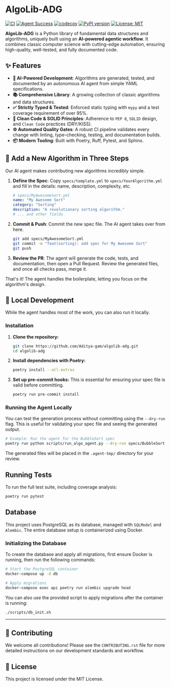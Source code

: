 # AlgoLib-ADG

[![CI](https://github.com/Aditya-gam/algolib-adg/actions/workflows/ci.yml/badge.svg)](https://github.com/Aditya-gam/algolib-adg/actions/workflows/ci.yml)
[![Agent Success](https://img.shields.io/badge/Agent-Passing-brightgreen)](https://github.com/Aditya-gam/algolib-adg/actions/workflows/agent.yml) <!-- TODO: Update with real workflow -->
[![codecov](https://codecov.io/gh/Aditya-gam/algolib-adg/branch/main/graph/badge.svg)](https://codecov.io/gh/Aditya-gam/algolib-adg)
[![PyPI version](https://badge.fury.io/py/algolib-adg.svg)](https://badge.fury.io/py/algolib-adg)
[![License: MIT](https://img.shields.io/badge/License-MIT-yellow.svg)](https://opensource.org/licenses/MIT)

**AlgoLib-ADG** is a Python library of fundamental data structures and algorithms, uniquely built using an **AI-powered agentic workflow**. It combines classic computer science with cutting-edge automation, ensuring high-quality, well-tested, and fully documented code.

## ✨ Features

*   **🤖 AI-Powered Development**: Algorithms are generated, tested, and documented by an autonomous AI agent from simple YAML specifications.
*   **📚 Comprehensive Library**: A growing collection of classic algorithms and data structures.
*   **✅ Strictly Typed & Tested**: Enforced static typing with `mypy` and a test coverage requirement of over 95%.
*   **🧼 Clean Code & SOLID Principles**: Adherence to `PEP 8`, `SOLID` design, and `Clean Code` practices (DRY/KISS).
*   **⚙️ Automated Quality Gates**: A robust CI pipeline validates every change with linting, type-checking, testing, and documentation builds.
*   **📦 Modern Tooling**: Built with Poetry, Ruff, Pytest, and Sphinx.

## 🤖 Add a New Algorithm in Three Steps

Our AI agent makes contributing new algorithms incredibly simple.

1.  **Define the Spec**: Copy `specs/template.yml` to `specs/YourAlgorithm.yml` and fill in the details: name, description, complexity, etc.

    ```yaml
    # specs/MyAwesomeSort.yml
    name: "My Awesome Sort"
    category: "Sorting"
    description: "A revolutionary sorting algorithm."
    # ... and other fields
    ```

2.  **Commit & Push**: Commit the new spec file. The AI agent takes over from here.
    ```bash
    git add specs/MyAwesomeSort.yml
    git commit -m "feat(sorting): add spec for My Awesome Sort"
    git push
    ```

3.  **Review the PR**: The agent will generate the code, tests, and documentation, then open a Pull Request. Review the generated files, and once all checks pass, merge it.

That's it! The agent handles the boilerplate, letting you focus on the algorithm's design.

## 🚀 Local Development

While the agent handles most of the work, you can also run it locally.

### Installation

1.  **Clone the repository:**
    ```bash
    git clone https://github.com/Aditya-gam/algolib-adg.git
    cd algolib-adg
    ```

2.  **Install dependencies with Poetry:**
    ```bash
    poetry install --all-extras
    ```

3.  **Set up pre-commit hooks:**
    This is essential for ensuring your spec file is valid before committing.
    ```bash
    poetry run pre-commit install
    ```

### Running the Agent Locally

You can test the generation process without committing using the `--dry-run` flag. This is useful for validating your spec file and seeing the generated output.

```bash
# Example: Run the agent for the BubbleSort spec
poetry run python scripts/run_algo_agent.py --dry-run specs/BubbleSort.yml
```
The generated files will be placed in the `.agent-tmp/` directory for your review.

## Running Tests

To run the full test suite, including coverage analysis:

```bash
poetry run pytest
```

## Database

This project uses PostgreSQL as its database, managed with `SQLModel` and `Alembic`. The entire database setup is containerized using Docker.

### Initializing the Database

To create the database and apply all migrations, first ensure Docker is running, then run the following commands:

```bash
# Start the PostgreSQL container
docker-compose up -d db

# Apply migrations
docker-compose exec api poetry run alembic upgrade head
```

You can also use the provided script to apply migrations after the container is running:

```bash
./scripts/db_init.sh
```

---

## 🤝 Contributing

We welcome all contributions! Please see the `CONTRIBUTING.rst` file for more detailed instructions on our development standards and workflow.

## 📄 License

This project is licensed under the MIT License.
